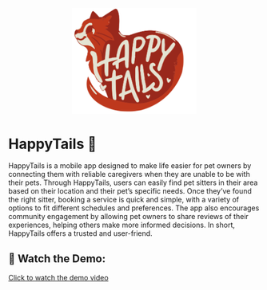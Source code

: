 <p align="center">
  <img src="Logo/logo.svg" alt="HappyTails Logo" width="250"/>
</p>

# HappyTails 🐾

HappyTails is a mobile app designed to make life easier for pet owners by connecting them with reliable caregivers when they are unable to be with their pets. Through HappyTails, users can easily find pet sitters in their area based on their location and their pet’s specific needs. Once they’ve found the right sitter, booking a service is quick and simple, with a variety of options to fit different schedules and preferences. The app also encourages community engagement by allowing pet owners to share reviews of their experiences, helping others make more informed decisions. In short, HappyTails offers a trusted and user-friend.

## 🎥 Watch the Demo:

[Click to watch the demo video](https://www.youtube.com/watch?v=-nXAoXUZXBo&autoplay=1&loop=1&playlist=FNyESPgQyoM)
